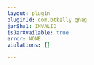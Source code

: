```yaml
---
layout: plugin
pluginId: com.btkelly.gnag
jarSha1: INVALID
isJarAvailable: true
error: NONE
violations: []

---
```

